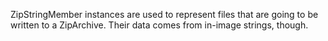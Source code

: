 ZipStringMember instances are used to represent files that are going to be written to a ZipArchive.
Their data comes from in-image strings, though.